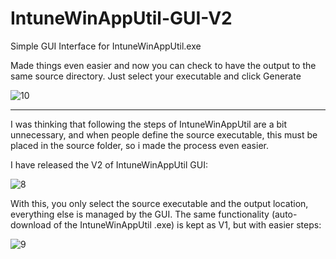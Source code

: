 # IntuneWinAppUtil-GUI-V2
Simple GUI Interface for IntuneWinAppUtil.exe

Made things even easier and now you can check to have the output to the same source directory. Just select your executable and click Generate

![10](https://user-images.githubusercontent.com/13455334/111918634-b618cd80-8a8e-11eb-8745-aa3bb7d7e402.png)


--------------------------------------------------------------------------------------------------------------------------------------------------------------------------

I was thinking that following the steps of IntuneWinAppUtil are a bit unnecessary, and when people define the source executable, this must be placed in the source folder, so i made the process even easier.

I have released the V2 of IntuneWinAppUtil GUI:

![8](https://user-images.githubusercontent.com/13455334/111889019-5963d700-89ea-11eb-9e5b-36b87b72e154.png)

With this, you only select the source executable and the output location, everything else is managed by the GUI. The same functionality (auto-download of the IntuneWinAppUtil .exe) is kept as V1, but with easier steps:

![9](https://user-images.githubusercontent.com/13455334/111889020-62ed3f00-89ea-11eb-96a5-c1e17b953cef.png)
